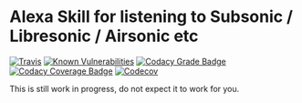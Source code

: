 # Alexa Skill for listening to Subsonic / Libresonic / Airsonic etc

[![Travis](https://travis-ci.org/easimon/alexasonic.svg?branch=master)](https://travis-ci.org/easimon/alexasonic/)
[![Known Vulnerabilities](https://snyk.io/test/github/easimon/alexasonic/badge.svg)](https://snyk.io/test/github/easimon/alexasonic)
[![Codacy Grade Badge](https://api.codacy.com/project/badge/Grade/593f80c3ff24400ab0f411b7fc59e797)](https://www.codacy.com/app/easimon/alexasonic)
[![Codacy Coverage Badge](https://api.codacy.com/project/badge/Coverage/593f80c3ff24400ab0f411b7fc59e797)](https://www.codacy.com/app/easimon/alexasonic)
[![Codecov](https://codecov.io/gh/easimon/alexasonic/branch/master/graph/badge.svg)](https://codecov.io/gh/easimon/alexasonic)

This is still work in progress, do not expect it to work for you.
